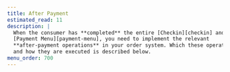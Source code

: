 ```yaml
---
title: After Payment
estimated_read: 11
description: |
  When the consumer has **completed** the entire [Checkin][checkin] and
  [Payment Menu][payment-menu], you need to implement the relevant
  **after-payment operations** in your order system. Which these operations are
  and how they are executed is described below.
menu_order: 700
---
```


[checkin]: /checkin/
[payment-menu]: /payment-menu/
